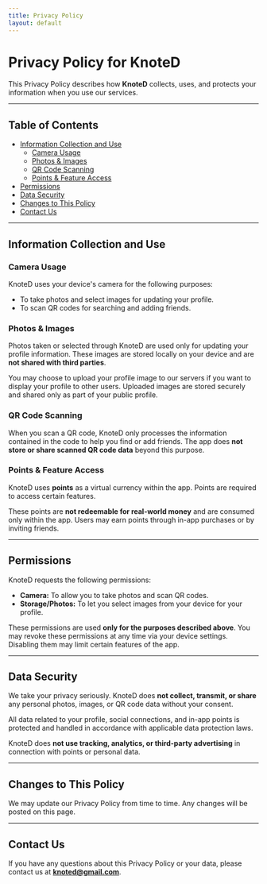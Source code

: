 ```yaml
---
title: Privacy Policy
layout: default
---
```


# Privacy Policy for KnoteD

This Privacy Policy describes how **KnoteD** collects, uses, and protects your information when you use our services.

---

## Table of Contents

- [Information Collection and Use](#information-collection-and-use)
  - [Camera Usage](#camera-usage)
  - [Photos & Images](#photos--images)
  - [QR Code Scanning](#qr-code-scanning)
  - [Points & Feature Access](#points--feature-access)
- [Permissions](#permissions)
- [Data Security](#data-security)
- [Changes to This Policy](#changes-to-this-policy)
- [Contact Us](#contact-us)

---

## Information Collection and Use

### Camera Usage
KnoteD uses your device's camera for the following purposes:  
- To take photos and select images for updating your profile.  
- To scan QR codes for searching and adding friends.  

### Photos & Images
Photos taken or selected through KnoteD are used only for updating your profile information. These images are stored locally on your device and are **not shared with third parties**.  

You may choose to upload your profile image to our servers if you want to display your profile to other users. Uploaded images are stored securely and shared only as part of your public profile.

### QR Code Scanning
When you scan a QR code, KnoteD only processes the information contained in the code to help you find or add friends. The app does **not store or share scanned QR code data** beyond this purpose.

### Points & Feature Access
KnoteD uses **points** as a virtual currency within the app. Points are required to access certain features.  

These points are **not redeemable for real-world money** and are consumed only within the app. Users may earn points through in-app purchases or by inviting friends.

---

## Permissions

KnoteD requests the following permissions:  
- **Camera:** To allow you to take photos and scan QR codes.  
- **Storage/Photos:** To let you select images from your device for your profile.  

These permissions are used **only for the purposes described above**. You may revoke these permissions at any time via your device settings. Disabling them may limit certain features of the app.

---

## Data Security

We take your privacy seriously. KnoteD does **not collect, transmit, or share** any personal photos, images, or QR code data without your consent.  

All data related to your profile, social connections, and in-app points is protected and handled in accordance with applicable data protection laws.  

KnoteD does **not use tracking, analytics, or third-party advertising** in connection with points or personal data.

---

## Changes to This Policy

We may update our Privacy Policy from time to time. Any changes will be posted on this page.

---

## Contact Us

If you have any questions about this Privacy Policy or your data, please contact us at **[knoted@gmail.com](mailto:knoted@gmail.com)**.
